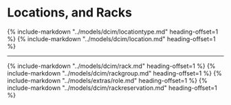# Locations, and Racks

{%
    include-markdown "../models/dcim/locationtype.md"
    heading-offset=1
%}
{%
    include-markdown "../models/dcim/location.md"
    heading-offset=1
%}

---

{%
    include-markdown "../models/dcim/rack.md"
    heading-offset=1
%}
{%
    include-markdown "../models/dcim/rackgroup.md"
    heading-offset=1
%}
{%
    include-markdown "../models/extras/role.md"
    heading-offset=1
%}
{%
    include-markdown "../models/dcim/rackreservation.md"
    heading-offset=1
%}
